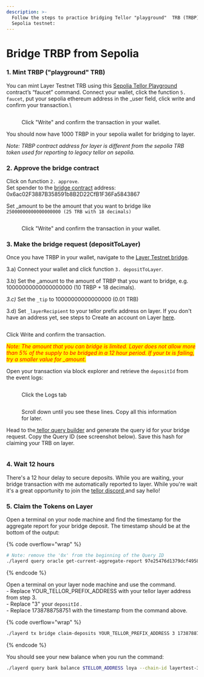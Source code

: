 ```yaml
---
description: >-
  Follow the steps to practice bridging Tellor "playground"  TRB (TRBP) from
  Sepolia testnet:
---
```


# Bridge TRBP from Sepolia

### 1. Mint TRBP ("playground" TRB)

You can mint Layer Testnet TRB using this [Sepolia Tellor Playground](https://sepolia.etherscan.io/address/0x5bd3b87eef3348b2b115a2bc92d8c01aa7a0ceb1) contract’s “faucet” command. Connect your wallet, click the function `5. faucet`, put your sepolia ethereum address in the \_user field, click write and confirm your transaction.\


<figure><img src="../../.gitbook/assets/Screenshot 2024-08-13 at 11.36.39 AM.png" alt=""><figcaption><p>Click "Write" and confirm the transaction in your wallet.</p></figcaption></figure>

You should now have 1000 TRBP in your sepolia wallet for bridging to layer.

_Note: TRBP contract address for layer is different from the sepolia TRB token used for reporting to legacy tellor on sepolia._

### 2. Approve the bridge contract

Click on function `2. approve`. \
Set spender to the [bridge contract](https://sepolia.etherscan.io/address/0x6ac02f3887b358591b8b2d22cfb1f36fa5843867) address: 0x6ac02F3887B358591b8B2D22CfB1F36Fa5843867&#x20;

Set \_amount to be the amount that you want to bridge like `25000000000000000000 (25 TRB with 18 decimals)`

<figure><img src="../../.gitbook/assets/Screenshot 2024-08-13 at 9.17.43 AM.png" alt=""><figcaption><p>Click "Write" and confirm the transaction in your wallet.</p></figcaption></figure>

### 3. Make the bridge request (depositToLayer)

Once you have TRBP in your wallet, navigate to the [Layer Testnet bridge](https://sepolia.etherscan.io/address/0x6ac02f3887b358591b8b2d22cfb1f36fa5843867).&#x20;

3.a) Connect your wallet and click function `3. depositToLayer`.&#x20;

3.b) Set the \_amount to the amount of TRBP that you want to bridge, e.g. 10000000000000000000 (10 TRBP + 18 decimals).

_3.c)_ Set the `_tip` to 10000000000000000 (0.01 TRB)

3.d) Set `_layerRecipient` to your tellor prefix address on layer. If you don't have an address yet, see steps to Create an account on Layer [here](./).

<figure><img src="../../.gitbook/assets/Screenshot 2025-02-06 at 12.22.28 PM (1).png" alt=""><figcaption></figcaption></figure>

Click Write and confirm the transaction.

_<mark style="color:red;">Note: The amount that you can bridge is limited. Layer does not allow more than 5% of the supply to be bridged in a 12 hour period. If your tx is failing, try a smaller value for  \_amount.</mark>_

Open your transaction via block explorer and retrieve the `depositId` from the event logs:

<figure><img src="../../.gitbook/assets/Screenshot 2024-08-13 at 12.21.29 PM.png" alt=""><figcaption><p>Click the Logs tab</p></figcaption></figure>

<figure><img src="../../.gitbook/assets/Screenshot 2024-08-13 at 12.21.15 PM.png" alt=""><figcaption><p>Scroll down until you see these lines. Copy all this information for later.</p></figcaption></figure>

Head to the[ tellor query builder](https://tellor.io/queryidstation/) and generate the query id for your bridge request. Copy the Query ID (see screenshot below). Save this hash for claiming your TRB on layer.&#x20;

<figure><img src="../../.gitbook/assets/Screenshot 2025-02-06 at 12.30.22 PM.png" alt=""><figcaption></figcaption></figure>

### 4. Wait 12 hours

There's a 12 hour delay to secure deposits. While you are waiting, your bridge transaction with me automatically reported to layer. While you're wait it's a great opportunity to join the [tellor discord ](https://discord.gg/tellor)and say hello!

### 5. Claim the Tokens on Layer

Open a terminal on your node machine and find the timestamp for the aggregate report for your bridge deposit. The timestamp should be at the bottom of the output:

{% code overflow="wrap" %}
```sh
# Note: remove the '0x' from the beginning of the Query ID
./layerd query oracle get-current-aggregate-report 97e25476d1379dcf4958abe62e2bd81b13adc63d42b908fb1252de268fe365cf
```
{% endcode %}

Open a terminal on your layer node machine and use the command. \
\- Replace YOUR\_TELLOR\_PREFIX\_ADDRESS with your tellor layer address from step 3. \
\- Replace "3" your `depositId` .\
\- Replace 1738788758751 with the timestamp from the command above.&#x20;

{% code overflow="wrap" %}
```sh
./layerd tx bridge claim-deposits YOUR_TELLOR_PREFIX_ADDRESS 3 1738788758751 --from $ACCOUNT_NAME --fees 5loya --yes
```
{% endcode %}

You should see your new balance when you run the command:

```sh
./layerd query bank balance $TELLOR_ADDRESS loya --chain-id layertest-3
```

<figure><img src="../../.gitbook/assets/Screenshot 2024-08-13 at 12.27.20 PM.png" alt=""><figcaption></figcaption></figure>
